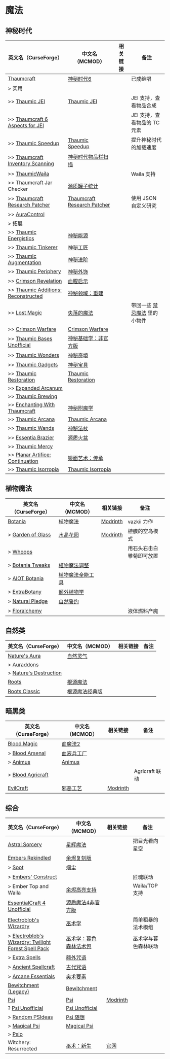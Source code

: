 # 魔法

## 神秘时代

| 英文名（CurseForge）                                                                                           | 中文名（MCMOD）                                                     | 相关链接 | 备注                                                                |
| -------------------------------------------------------------------------------------------------------------- | ------------------------------------------------------------------- | -------- | ------------------------------------------------------------------- |
| [Thaumcraft](https://www.curseforge.com/minecraft/mc-mods/thaumcraft)                                          | [神秘时代6](https://www.mcmod.cn/class/956.html)                    |          | 已成绝唱                                                            |
| > 实用                                                                                                         |                                                                     |          |                                                                     |
| >> [Thaumic JEI](https://www.curseforge.com/minecraft/mc-mods/thaumic-jei)                                     | [Thaumic JEI](https://www.mcmod.cn/class/1008.html)                 |          | JEI 支持，查看物品合成                                              |
| >> [Thaumcraft 6 Aspects for JEI](https://www.curseforge.com/minecraft/mc-mods/thaumcraft-6-aspects-for-jei)   |                                                                     |          | JEI 支持，查看物品的 TC 元素                                        |
| >> [Thaumic Speedup](https://www.curseforge.com/minecraft/mc-mods/thaumic-speedup)                             | [Thaumic Speedup](https://www.mcmod.cn/class/3187.html)             |          | 提升神秘时代的加载速度                                              |
| >> [Thaumcraft Inventory Scanning](https://www.curseforge.com/minecraft/mc-mods/thaumcraft-inventory-scanning) | [神秘时代物品栏扫描](https://www.mcmod.cn/class/833.html)           |          |                                                                     |
| >> [ThaumicWaila](https://www.curseforge.com/minecraft/mc-mods/thaumicwaila)                                   |                                                                     |          | Waila 支持                                                          |
| >> Thaumcraft Jar Checker                                                                                      | [源质罐子统计](https://www.mcmod.cn/class/1736.html)                |          |                                                                     |
| >> [Thaumcraft Research Patcher](https://www.curseforge.com/minecraft/mc-mods/thaumcraft-research-patcher)     | [Thaumcraft Research Patcher](https://www.mcmod.cn/class/3889.html) |          | 使用 JSON 自定义研究                                                |
| >> [AuraControl](https://www.curseforge.com/minecraft/mc-mods/auracontrol)                                     |                                                                     |          |                                                                     |
| > 拓展                                                                                                         |                                                                     |          |                                                                     |
| >> [Thaumic Energistics](https://www.curseforge.com/minecraft/mc-mods/thaumic-energistics)                     | [神秘能源](https://www.mcmod.cn/class/385.html)                     |          |                                                                     |
| >> [Thaumic Tinkerer](https://www.curseforge.com/minecraft/mc-mods/thaumic-tinkerer)                           | [神秘工匠](https://www.mcmod.cn/class/212.html)                     |          |                                                                     |
| >> [Thaumic Augmentation](https://www.curseforge.com/minecraft/mc-mods/thaumic-augmentation)                   | [神秘进阶](https://www.mcmod.cn/class/2335.html)                    |          |                                                                     |
| >> [Thaumic Periphery](https://www.curseforge.com/minecraft/mc-mods/thaumic-periphery)                         | [神秘外饰](https://www.mcmod.cn/class/3000.html)                    |          |                                                                     |
| >> [Crimson Revelation](https://www.curseforge.com/minecraft/mc-mods/crimson-revelations)                      | [血腥启示](https://www.mcmod.cn/class/3269.html)                    |          |                                                                     |
| >> [Thaumic Additions: Reconstructed](https://www.curseforge.com/minecraft/mc-mods/thaumic-additions)          | [神秘领域：重建](https://www.mcmod.cn/class/648.html)               |          |                                                                     |
| >> [Lost Magic](https://www.curseforge.com/minecraft/mc-mods/lost-magic)                                       | [失落的魔法](https://www.mcmod.cn/class/2336.html)                  |          | 带回一些 [禁忌魔法](https://www.mcmod.cn/class/233.html) 里的小物件 |
| >> [Crimson Warfare](https://www.curseforge.com/minecraft/mc-mods/crimson-warfare)                             | [Crimson Warfare](https://www.mcmod.cn/class/2339.html)             |          |                                                                     |
| >> [Thaumic Bases Unofficial](https://www.curseforge.com/minecraft/mc-mods/thaumic-bases-unofficial)           | [神秘基础学：非官方版](https://www.mcmod.cn/class/475.html)         |          |                                                                     |
| >> [Thaumic Wonders](https://www.curseforge.com/minecraft/mc-mods/thaumic-wonders)                             | [神秘奇境](https://www.mcmod.cn/class/2338.html)                    |          |                                                                     |
| >> [Thaumic Gadgets](https://www.curseforge.com/minecraft/mc-mods/thaumic-gadgets)                             | [神秘宝具](https://www.mcmod.cn/class/1778.html)                    |          |                                                                     |
| >> [Thaumic Restoration](https://www.curseforge.com/minecraft/mc-mods/thaumic-restoration)                     | [Thaumic Restoration](https://www.mcmod.cn/class/2330.html)         |          |                                                                     |
| >> [Expanded Arcanum](https://www.curseforge.com/minecraft/mc-mods/expanded-arcanum)                           |                                                                     |          |                                                                     |
| >> [Thaumic Brewing](https://www.curseforge.com/minecraft/mc-mods/thaumic-brewing)                             |                                                                     |          |                                                                     |
| >> [Enchanting With Thaumcraft](https://www.curseforge.com/minecraft/mc-mods/enchanting-with-thaumcraft)       | [神秘附魔学](https://www.mcmod.cn/class/2325.html)                  |          |                                                                     |
| >> [Thaumic Arcana](https://www.curseforge.com/minecraft/mc-mods/thaumic-arcana)                               | [Thaumic Arcana](https://www.mcmod.cn/class/2337.html)              |          |                                                                     |
| >> [Thaumic Wands](https://www.curseforge.com/minecraft/mc-mods/thaumic-wands)                                 | [神秘法杖](https://www.mcmod.cn/class/2761.html)                    |          |                                                                     |
| >> [Essentia Brazier](https://www.curseforge.com/minecraft/mc-mods/essentia-brazier)                           | [源质火盆](https://www.mcmod.cn/class/1821.html)                    |          |                                                                     |
| >> [Thaumic Mercy](https://www.curseforge.com/minecraft/mc-mods/thaumic-mercy)                                 |                                                                     |          |                                                                     |
| >> [Planar Artifice: Continuation](https://www.curseforge.com/minecraft/mc-mods/planar-artifice)               | [镜面艺术：传承](https://www.mcmod.cn/class/1148.html)              |          |                                                                     |
| >> [Thaumic Isorropia](https://www.curseforge.com/minecraft/mc-mods/thaumic-isorropia)                         | [Thaumic Isorropia](https://www.mcmod.cn/class/5763.html)           |          |                                                                     |

## 植物魔法

| 英文名（CurseForge）                                                                      | 中文名（MCMOD）                                          | 相关链接                                           | 备注                     |
| ----------------------------------------------------------------------------------------- | -------------------------------------------------------- | -------------------------------------------------- | ------------------------ |
| [Botania](https://www.curseforge.com/minecraft/mc-mods/botania)                           | [植物魔法](https://www.mcmod.cn/class/332.html)          | [Modrinth](https://modrinth.com/mod/botania)       | vazkii 力作              |
| > [Garden of Glass](https://www.curseforge.com/minecraft/mc-mods/botania-garden-of-glass) | [水晶花园](https://www.mcmod.cn/class/645.html)          | [Modrinth](https://modrinth.com/mod/gardenofglass) | 植膜的空岛模式           |
| > [Whoops](https://www.curseforge.com/minecraft/mc-mods/whoops)                           |                                                          |                                                    | 用石头右击白雏菊即可放置 |
| > [Botania Tweaks](https://www.curseforge.com/minecraft/mc-mods/botania-tweaks)           | [植物魔法调整](https://www.mcmod.cn/class/1545.html)     |                                                    |                          |
| > [AIOT Botania](https://www.curseforge.com/minecraft/mc-mods/aiot-botania)               | [植物魔法全能工具](https://www.mcmod.cn/class/1544.html) |                                                    |                          |
| > [ExtraBotany](https://www.curseforge.com/minecraft/mc-mods/extrabotany)                 | [额外植物学](https://www.mcmod.cn/class/497.html)        |                                                    |                          |
| > [Natural Pledge](https://www.curseforge.com/minecraft/mc-mods/natural-pledge)           | [自然誓约](https://www.mcmod.cn/class/2366.html)         |                                                    |                          |
| > [Floralchemy](https://www.curseforge.com/minecraft/mc-mods/floralchemy)                 |                                                          |                                                    | 液体燃料产魔             |

## 自然类

| 英文名（CurseForge）                                                                       | 中文名（MCMOD）                                        | 相关链接 | 备注 |
| ------------------------------------------------------------------------------------------ | ------------------------------------------------------ | -------- | ---- |
| [Nature's Aura](https://www.curseforge.com/minecraft/mc-mods/natures-aura)                 | [自然灵气](https://www.mcmod.cn/class/1547.html)       |          |      |
| > [Auraddons](https://www.curseforge.com/minecraft/mc-mods/auraddons)                      |                                                        |          |      |
| > [Nature's Destruction](https://www.curseforge.com/minecraft/mc-mods/natures-destruction) |                                                        |          |      |
| [Roots](https://www.curseforge.com/minecraft/mc-mods/roots)                                | [根源魔法](https://www.mcmod.cn/class/699.html)        |          |      |
| [Roots Classic](https://www.curseforge.com/minecraft/mc-mods/roots-classic)                | [根源魔法经典版](https://www.mcmod.cn/class/1490.html) |          |      |

## 暗黑类

| 英文名（CurseForge）                                                              | 中文名（MCMOD）                                   | 相关链接                                       | 备注           |
| --------------------------------------------------------------------------------- | ------------------------------------------------- | ---------------------------------------------- | -------------- |
| [Blood Magic](https://www.curseforge.com/minecraft/mc-mods/blood-magic)           | [血魔法2](https://www.mcmod.cn/class/528.html)    |                                                |                |
| > [Blood Arsenal](https://www.curseforge.com/minecraft/mc-mods/blood-arsenal)     | [血液兵工厂](https://www.mcmod.cn/class/488.html) |                                                |                |
| > [Animus](https://www.curseforge.com/minecraft/mc-mods/animus)                   | [Animus](https://www.mcmod.cn/class/1888.html)    |                                                |                |
| > [Blood Agricraft](https://www.curseforge.com/minecraft/mc-mods/blood-agricraft) |                                                   |                                                | Agricraft 联动 |
| [EvilCraft](https://www.curseforge.com/minecraft/mc-mods/evilcraft)               | [邪恶工艺](https://www.mcmod.cn/class/352.html)   | [Modrinth](https://modrinth.com/mod/evilcraft) |                |

## 综合

| 英文名（CurseForge）                                                                                                                                  | 中文名（MCMOD）                                                | 相关链接                                   | 备注                 |
| ----------------------------------------------------------------------------------------------------------------------------------------------------- | -------------------------------------------------------------- | ------------------------------------------ | -------------------- |
| [Astral Sorcery](https://www.curseforge.com/minecraft/mc-mods/astral-sorcery)                                                                         | [星辉魔法](https://www.mcmod.cn/class/639.html)                |                                            | 把目光看向星空       |
| [Embers Rekindled](https://www.curseforge.com/minecraft/mc-mods/embers-rekindled)                                                                     | [余烬复刻版](https://www.mcmod.cn/class/1491.html)             |                                            |                      |
| > [Soot](https://www.curseforge.com/minecraft/mc-mods/soot)                                                                                           | [烟尘](https://www.mcmod.cn/class/1516.html)                   |                                            |                      |
| > [Embers' Construct](https://www.curseforge.com/minecraft/mc-mods/embersconstruct)                                                                   |                                                                |                                            | 匠魂联动             |
| > Ember Top and Waila                                                                                                                                 | [余烬高亮支持](https://www.mcmod.cn/class/3990.html)           |                                            | Waila/TOP 支持       |
| [EssentialCraft 4 Unofficial](https://www.curseforge.com/minecraft/mc-mods/essentialcraft-4-unofficial)                                               | [源质魔法4非官方版](https://www.mcmod.cn/class/709.html)       |                                            |                      |
| [Electroblob's Wizardry](https://www.curseforge.com/minecraft/mc-mods/electroblobs-wizardry)                                                          | [巫术学](https://www.mcmod.cn/class/1634.html)                 |                                            | 简单粗暴的法术模组   |
| > [Electroblob's Wizardry: Twilight Forest Spell Pack](https://www.curseforge.com/minecraft/mc-mods/electroblobs-wizardry-twilight-forest-spell-pack) | [巫术学：暮色森林法术包](https://www.mcmod.cn/class/2343.html) |                                            | 巫术学与暮色森林联动 |
| > [Extra Spells](https://www.curseforge.com/minecraft/mc-mods/extra-spells-electroblobs-wizardry)                                                     | [额外咒语](https://www.mcmod.cn/class/2389.html)               |                                            |                      |
| > [Ancient Spellcraft](https://www.curseforge.com/minecraft/mc-mods/ancient-spellcraft)                                                               | [古代咒语](https://www.mcmod.cn/class/2390.html)               |                                            |                      |
| > [Arcane Essentials](https://www.curseforge.com/minecraft/mc-mods/arcane-essentials)                                                                 | [奥术要素](https://www.mcmod.cn/class/2382.html)               |                                            |                      |
| [Bewitchment (Legacy)](https://www.curseforge.com/minecraft/mc-mods/bewitchment-legacy)                                                               | [Bewitchment](https://www.mcmod.cn/class/1127.html)            |                                            |                      |
| [Psi](https://www.curseforge.com/minecraft/mc-mods/psi)                                                                                               | [Psi](https://www.mcmod.cn/class/470.html)                     | [Modrinth](https://modrinth.com/mod/psi)   |                      |
| ? [Psi Unofficial](https://www.curseforge.com/minecraft/mc-mods/psi-unofficial)                                                                       | [Psi Unofficial](https://www.mcmod.cn/class/6873.html)         |                                            |                      |
| > [Random PSIdeas](https://www.curseforge.com/minecraft/mc-mods/random-psideas)                                                                       | [Psi 随想](https://www.mcmod.cn/class/1453.html)               |                                            |                      |
| > [Magical Psi](https://www.curseforge.com/minecraft/mc-mods/magical-psi)                                                                             | [Magical Psi](https://www.mcmod.cn/class/986.html)             |                                            |                      |
| > [Psio](https://www.curseforge.com/minecraft/mc-mods/psio)                                                                                           |                                                                |                                            |                      |
| Witchery: Resurrected                                                                                                                                 | [巫术：新生](https://www.mcmod.cn/class/6451.html)             | [官网](https://witchery.msrandom.net/home) |                      |
